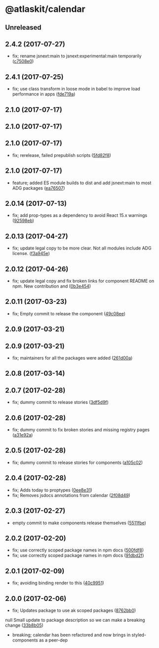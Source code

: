 # @atlaskit/calendar

## Unreleased

## 2.4.2 (2017-07-27)


* fix; rename jsnext:main to jsnext:experimental:main temporarily ([c7508e0](https://bitbucket.org/atlassian/atlaskit/commits/c7508e0))

## 2.4.1 (2017-07-25)


* fix; use class transform in loose mode in babel to improve load performance in apps ([fde719a](https://bitbucket.org/atlassian/atlaskit/commits/fde719a))

## 2.1.0 (2017-07-17)

## 2.1.0 (2017-07-17)

## 2.1.0 (2017-07-17)


* fix; rerelease, failed prepublish scripts ([5fd82f8](https://bitbucket.org/atlassian/atlaskit/commits/5fd82f8))

## 2.1.0 (2017-07-17)


* feature; added ES module builds to dist and add jsnext:main to most ADG packages ([ea76507](https://bitbucket.org/atlassian/atlaskit/commits/ea76507))

## 2.0.14 (2017-07-13)


* fix; add prop-types as a dependency to avoid React 15.x warnings ([92598eb](https://bitbucket.org/atlassian/atlaskit/commits/92598eb))

## 2.0.13 (2017-04-27)


* fix; update legal copy to be more clear. Not all modules include ADG license. ([f3a945e](https://bitbucket.org/atlassian/atlaskit/commits/f3a945e))

## 2.0.12 (2017-04-26)


* fix; update legal copy and fix broken links for component README on npm. New contribution and ([0b3e454](https://bitbucket.org/atlassian/atlaskit/commits/0b3e454))

## 2.0.11 (2017-03-23)


* fix; Empty commit to release the component ([49c08ee](https://bitbucket.org/atlassian/atlaskit/commits/49c08ee))

## 2.0.9 (2017-03-21)

## 2.0.9 (2017-03-21)


* fix; maintainers for all the packages were added ([261d00a](https://bitbucket.org/atlassian/atlaskit/commits/261d00a))

## 2.0.8 (2017-03-14)

## 2.0.7 (2017-02-28)


* fix; dummy commit to release stories ([3df5d9f](https://bitbucket.org/atlassian/atlaskit/commits/3df5d9f))

## 2.0.6 (2017-02-28)


* fix; dummy commit to fix broken stories and missing registry pages ([a31e92a](https://bitbucket.org/atlassian/atlaskit/commits/a31e92a))

## 2.0.5 (2017-02-28)


* fix; dummy commit to release stories for components ([a105c02](https://bitbucket.org/atlassian/atlaskit/commits/a105c02))

## 2.0.4 (2017-02-28)


* fix; Adds today to proptypes ([0ee8e31](https://bitbucket.org/atlassian/atlaskit/commits/0ee8e31))
* fix; Removes jsdocs annotations from calendar ([2f08d49](https://bitbucket.org/atlassian/atlaskit/commits/2f08d49))

## 2.0.3 (2017-02-27)


* empty commit to make components release themselves ([5511fbe](https://bitbucket.org/atlassian/atlaskit/commits/5511fbe))

## 2.0.2 (2017-02-20)


* fix; use correctly scoped package names in npm docs ([500fdf8](https://bitbucket.org/atlassian/atlaskit/commits/500fdf8))
* fix; use correctly scoped package names in npm docs ([91dbd2f](https://bitbucket.org/atlassian/atlaskit/commits/91dbd2f))

## 2.0.1 (2017-02-09)


* fix; avoiding binding render to this ([40c9951](https://bitbucket.org/atlassian/atlaskit/commits/40c9951))

## 2.0.0 (2017-02-06)


* fix; Updates package to use ak scoped packages ([8762bb0](https://bitbucket.org/atlassian/atlaskit/commits/8762bb0))


null Small update to package description so we can make a breaking change ([33b8b05](https://bitbucket.org/atlassian/atlaskit/commits/33b8b05))


* breaking; calendar has been refactored and now brings in styled-components as a peer-dep
